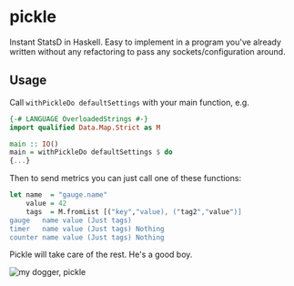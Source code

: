 # pickle
Instant StatsD in Haskell. Easy to implement in a program you've already written without any refactoring to pass any sockets/configuration around.

## Usage
Call `withPickleDo defaultSettings` with your main function, e.g.
```haskell
{-# LANGUAGE OverloadedStrings #-}
import qualified Data.Map.Strict as M

main :: IO()
main = withPickleDo defaultSettings $ do
{...}
```
Then to send metrics you can just call one of these functions:
```haskell
let name  = "gauge.name"
    value = 42
    tags  = M.fromList [("key","value), ("tag2","value")]
gauge   name value (Just tags)
timer   name value (Just tags) Nothing
counter name value (Just tags) Nothing
```

Pickle will take care of the rest. He's a good boy.

![my dogger, pickle](https://i.imgur.com/9WxMnIj.jpg)
